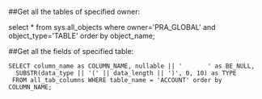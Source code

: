 ##Get all the tables of specified owner:

select * from sys.all_objects where owner='PRA_GLOBAL' and object_type='TABLE' order by object_name;

##Get all the fields of specified table:
```  
SELECT column_name as COLUMN_NAME, nullable || '       ' as BE_NULL,
  SUBSTR(data_type || '(' || data_length || ')', 0, 10) as TYPE
 FROM all_tab_columns WHERE table_name = 'ACCOUNT' order by COLUMN_NAME;
```
